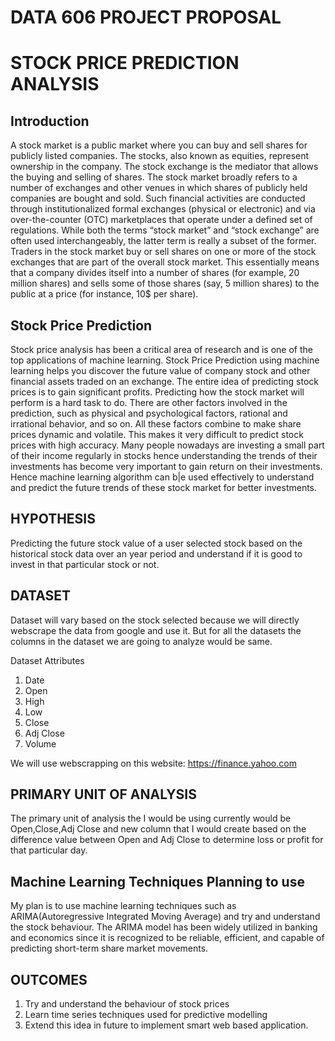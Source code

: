 # DATA 606 PROJECT PROPOSAL

# STOCK PRICE PREDICTION ANALYSIS

                

## Introduction
A stock market is a public market where you can buy and sell shares for publicly listed companies. The stocks, also known as equities, represent ownership in the company. The stock exchange is the mediator that allows the buying and selling of shares. The stock market broadly refers to a number of exchanges and other venues in which shares of publicly held companies are bought and sold. Such financial activities are conducted through institutionalized formal exchanges (physical or electronic) and via over-the-counter (OTC) marketplaces that operate under a defined set of regulations. While both the terms “stock market” and “stock exchange” are often used interchangeably, the latter term is really a subset of the former. Traders in the stock market buy or sell shares on one or more of the stock exchanges that are part of the overall stock market. This essentially means that a company divides itself into a number of shares (for example, 20 million shares) and sells some of those shares (say, 5 million shares) to the public at a price (for instance, 10$ per share).

## Stock Price Prediction

Stock price analysis has been a critical area of research and is one of the top applications of machine learning.
Stock Price Prediction using machine learning helps you discover the future value of company stock and other financial assets traded on an exchange. The entire idea of predicting stock prices is to gain significant profits. Predicting how the stock market will perform is a hard task to do. There are other factors involved in the prediction, such as physical and psychological factors, rational and irrational behavior, and so on. All these factors combine to make share prices dynamic and volatile. This makes it very difficult to predict stock prices with high accuracy. 
Many people nowadays are investing a small part of their income regularly in stocks hence understanding the trends of their investments has become very important to gain return on their investments. Hence machine learning algorithm can b|e used effectively to understand and predict the future trends of these stock market for better investments.

## HYPOTHESIS

Predicting the future stock value of a user selected stock based on the historical stock data over an year period and understand if it is good to invest in that particular stock or not.



## DATASET 

Dataset will vary based on the stock selected because we will directly webscrape the data from google and use it.
But for all the datasets the columns in the dataset we are going to analyze would be same.

Dataset Attributes
1. Date
2. Open 
3. High
4. Low 
5. Close 
6. Adj Close
7. Volume

We will use webscrapping on this website: https://finance.yahoo.com

## PRIMARY UNIT OF ANALYSIS

The primary unit of analysis the I would be using currently would be Open,Close,Adj Close and new column that I would create based on the difference value between Open and Adj Close to determine loss or profit for that particular day.

## Machine Learning Techniques Planning to use

My plan is to use machine learning techniques such as ARIMA(Autoregressive Integrated Moving Average) and try and understand the stock behaviour. The ARIMA model has been widely utilized in banking and economics since it is recognized to be reliable, efficient, and capable of predicting short-term share market movements. 

## OUTCOMES

1. Try and understand the behaviour of stock prices
2. Learn time series techniques used for predictive modelling
3. Extend this idea in future to implement smart web based application.


```python

```
